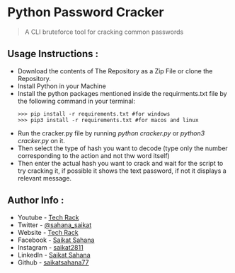 # Python Password Cracker

>A CLI bruteforce tool for cracking common passwords

## Usage Instructions :

- Download the contents of The Repository as a Zip File or clone the Repository.
- Install Python in your Machine 
- Install the python packages mentioned inside the requirments.txt file by the following command in your terminal:
    ```python3
    >>> pip install -r requirements.txt #for windows
    >>> pip3 install -r requirements.txt #for macos and linux
    ``` 
- Run the cracker.py file by running <i>python cracker.py</i> or <i>python3 cracker.py</i> on it.
- Then select the type of hash you want to decode (type only the number corresponding to the action and not thw word itself)
- Then enter the actual hash you want to crack and wait for the script to try cracking it, if possible it shows the text password, if not it displays a relevant message. 

## Author Info :

- Youtube - [Tech Rack](https://www.youtube.com/TechRack)
- Twitter - [@sahana_saikat](https://twitter.com/sahana_saikat)
- Website - [Tech Rack](https://tech-rack.in)
- Facebook - [Saikat Sahana](https://www.facebook.com/saikat.sahana.75)
- Instagram - [saikat2811](https://www.instagram.com/saikat2811/)
- LinkedIn - [Saikat Sahana](https://www.linkedin.com/in/saikat-sahana-454608118)
- Github - [saikatsahana77](https://github.com/saikatsahana77)

